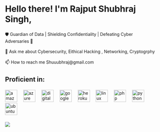 

###

<h1 align="left">Hello there! I'm Rajput Shubhraj Singh,</h1>

###

<p align="left">🛡️ Guardian of Data | Shielding Confidentiality | Defeating Cyber Adversaries 💂<br><br>💬 Ask me about Cybersecurity, Eithical Hacking , Networking, Cryptogrphy<br><br>📫 How to reach me Shuuubhraj@gmail.com</p>

###

<h2 align="left">Proficient in:</h2>

###

<div align="left">
  <img src="[https://cdn.jsdelivr.net/gh/devicons/devicon/icons/amazonwebservices/amazonwebservices-original.svg](https://s3-eu-west-1.amazonaws.com/worldvectorlogologos/logos/amazon-web-services-2.svg?response-content-type=application%2Foctet-stream&response-content-disposition=attachment%3B%20filename%3D%22amazon-web-services-2.svg%22&X-Amz-Content-Sha256=UNSIGNED-PAYLOAD&X-Amz-Algorithm=AWS4-HMAC-SHA256&X-Amz-Credential=AKIAIABU4EDO27KZDOIA%2F20240620%2Feu-west-1%2Fs3%2Faws4_request&X-Amz-Date=20240620T115634Z&X-Amz-SignedHeaders=host&X-Amz-Expires=300&X-Amz-Signature=4697baf681f37a30023d6d7407e3958e2b0a64521d643b6242fac388ce86a48d)" height="40" alt="amazonwebservices logo"  />
  <img width="12" />
  <img src="https://cdn.jsdelivr.net/gh/devicons/devicon/icons/azure/azure-original.svg" height="40" alt="azure logo"  />
  <img width="12" />
  <img src="https://cdn.jsdelivr.net/gh/devicons/devicon/icons/digitalocean/digitalocean-original.svg" height="40" alt="digitalocean logo"  />
  <img width="12" />
  <img src="https://cdn.jsdelivr.net/gh/devicons/devicon/icons/googlecloud/googlecloud-original.svg" height="40" alt="googlecloud logo"  />
  <img width="12" />
  <img src="https://cdn.jsdelivr.net/gh/devicons/devicon/icons/heroku/heroku-original.svg" height="40" alt="heroku logo"  />
  <img width="12" />
  <img src="https://cdn.jsdelivr.net/gh/devicons/devicon/icons/linux/linux-original.svg" height="40" alt="linux logo"  />
  <img width="12" />
  <img src="https://cdn.jsdelivr.net/gh/devicons/devicon/icons/php/php-original.svg" height="40" alt="php logo"  />
  <img width="12" />
  <img src="https://cdn.jsdelivr.net/gh/devicons/devicon/icons/python/python-original.svg" height="40" alt="python logo"  />
  <img width="12" />
  <img src="https://cdn.jsdelivr.net/gh/devicons/devicon/icons/ubuntu/ubuntu-plain.svg" height="40" alt="ubuntu logo"  />
</div>

###

<div align="left">
  <img src="https://visitor-badge.laobi.icu/badge?page_id=Shuuubhraj.Shuuubhraj&"  />
</div>

###
